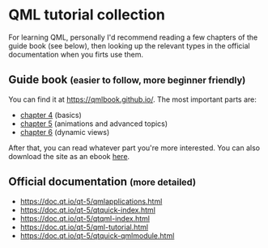 # QML tutorial collection

For learning QML, personally I'd recommend reading a few chapters of the guide book (see below), then looking up the relevant types in the official documentation when you firts use them.

## Guide book <small>(easier to follow, more beginner friendly)</small>

You can find it at https://qmlbook.github.io/. The most important parts are:

- [chapter 4](https://qmlbook.github.io/en/ch04/index.html) (basics)
- [chapter 5](https://qmlbook.github.io/en/ch05/index.html) (animations and advanced topics)
- [chapter 6](https://qmlbook.github.io/en/ch06/index.html) (dynamic views)

After that, you can read whatever part you're more interested. You can also download the site as an ebook [here](https://qmlbook.github.io/assets/index.html).

## Official documentation <small>(more detailed)</small>

- https://doc.qt.io/qt-5/qmlapplications.html
- https://doc.qt.io/qt-5/qtquick-index.html
- https://doc.qt.io/qt-5/qtqml-index.html
- https://doc.qt.io/qt-5/qml-tutorial.html
- https://doc.qt.io/qt-5/qtquick-qmlmodule.html
